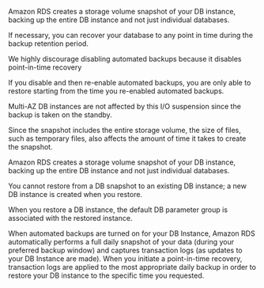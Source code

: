 Amazon RDS creates a storage volume snapshot of your DB instance, backing up the entire DB instance and not just individual databases.

If necessary, you can recover your database to any point in time during the backup retention period.

We highly discourage disabling automated backups because it disables point-in-time recovery

If you disable and then re-enable automated backups, you are only able to restore starting from the time you re-enabled automated backups.

Multi-AZ DB instances are not affected by this I/O suspension since the backup is taken on the standby.

Since the snapshot includes the entire storage volume, the size of files, such as temporary files, also affects the amount of time it takes to create the snapshot.

Amazon RDS creates a storage volume snapshot of your DB instance, backing up the entire DB instance and not just individual databases.

You cannot restore from a DB snapshot to an existing DB instance; a new DB instance is created when you restore.

When you restore a DB instance, the default DB parameter group is associated with the restored instance.

When automated backups are turned on for your DB Instance, Amazon RDS automatically performs a full daily snapshot of your data (during your preferred backup window) and captures transaction logs (as updates to your DB Instance are made). When you initiate a point-in-time recovery, transaction logs are applied to the most appropriate daily backup in order to restore your DB instance to the specific time you requested.

